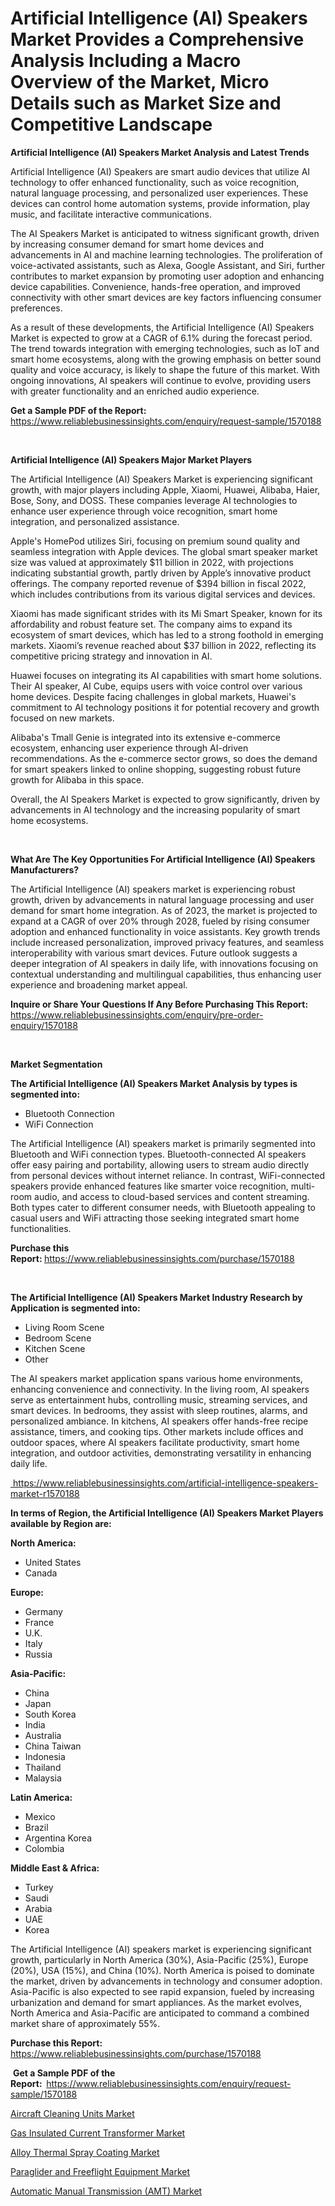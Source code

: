 <p><h1>Artificial Intelligence (AI) Speakers Market Provides a Comprehensive Analysis Including a Macro Overview of the Market, Micro Details such as Market Size and Competitive Landscape</h1></p><p><strong>Artificial Intelligence (AI) Speakers Market Analysis and Latest Trends</strong></p>
<p><p>Artificial Intelligence (AI) Speakers are smart audio devices that utilize AI technology to offer enhanced functionality, such as voice recognition, natural language processing, and personalized user experiences. These devices can control home automation systems, provide information, play music, and facilitate interactive communications.</p><p>The AI Speakers Market is anticipated to witness significant growth, driven by increasing consumer demand for smart home devices and advancements in AI and machine learning technologies. The proliferation of voice-activated assistants, such as Alexa, Google Assistant, and Siri, further contributes to market expansion by promoting user adoption and enhancing device capabilities. Convenience, hands-free operation, and improved connectivity with other smart devices are key factors influencing consumer preferences.</p><p>As a result of these developments, the Artificial Intelligence (AI) Speakers Market is expected to grow at a CAGR of 6.1% during the forecast period. The trend towards integration with emerging technologies, such as IoT and smart home ecosystems, along with the growing emphasis on better sound quality and voice accuracy, is likely to shape the future of this market. With ongoing innovations, AI speakers will continue to evolve, providing users with greater functionality and an enriched audio experience.</p></p>
<p><strong>Get a Sample PDF of the Report:&nbsp;</strong> <a href="https://www.reliablebusinessinsights.com/enquiry/request-sample/1570188?utm_campaign=96&utm_medium=2&utm_source=Github&utm_content=ia&utm_term=14102024&utm_id=artificial-intelligence-ai-speakers">https://www.reliablebusinessinsights.com/enquiry/request-sample/1570188</a></p>
<p>&nbsp;</p>
<p><strong>Artificial Intelligence (AI) Speakers Major Market Players</strong></p>
<p><p>The Artificial Intelligence (AI) Speakers Market is experiencing significant growth, with major players including Apple, Xiaomi, Huawei, Alibaba, Haier, Bose, Sony, and DOSS. These companies leverage AI technologies to enhance user experience through voice recognition, smart home integration, and personalized assistance.</p><p>Apple's HomePod utilizes Siri, focusing on premium sound quality and seamless integration with Apple devices. The global smart speaker market size was valued at approximately $11 billion in 2022, with projections indicating substantial growth, partly driven by Apple’s innovative product offerings. The company reported revenue of $394 billion in fiscal 2022, which includes contributions from its various digital services and devices.</p><p>Xiaomi has made significant strides with its Mi Smart Speaker, known for its affordability and robust feature set. The company aims to expand its ecosystem of smart devices, which has led to a strong foothold in emerging markets. Xiaomi’s revenue reached about $37 billion in 2022, reflecting its competitive pricing strategy and innovation in AI.</p><p>Huawei focuses on integrating its AI capabilities with smart home solutions. Their AI speaker, AI Cube, equips users with voice control over various home devices. Despite facing challenges in global markets, Huawei's commitment to AI technology positions it for potential recovery and growth focused on new markets.</p><p>Alibaba's Tmall Genie is integrated into its extensive e-commerce ecosystem, enhancing user experience through AI-driven recommendations. As the e-commerce sector grows, so does the demand for smart speakers linked to online shopping, suggesting robust future growth for Alibaba in this space.</p><p>Overall, the AI Speakers Market is expected to grow significantly, driven by advancements in AI technology and the increasing popularity of smart home ecosystems.</p></p>
<p>&nbsp;</p>
<p><strong>What Are The Key Opportunities For Artificial Intelligence (AI) Speakers Manufacturers?</strong></p>
<p><p>The Artificial Intelligence (AI) speakers market is experiencing robust growth, driven by advancements in natural language processing and user demand for smart home integration. As of 2023, the market is projected to expand at a CAGR of over 20% through 2028, fueled by rising consumer adoption and enhanced functionality in voice assistants. Key growth trends include increased personalization, improved privacy features, and seamless interoperability with various smart devices. Future outlook suggests a deeper integration of AI speakers in daily life, with innovations focusing on contextual understanding and multilingual capabilities, thus enhancing user experience and broadening market appeal.</p></p>
<p><strong>Inquire or Share Your Questions If Any Before Purchasing This Report:</strong> <a href="https://www.reliablebusinessinsights.com/enquiry/pre-order-enquiry/1570188?utm_campaign=96&utm_medium=2&utm_source=Github&utm_content=ia&utm_term=14102024&utm_id=artificial-intelligence-ai-speakers">https://www.reliablebusinessinsights.com/enquiry/pre-order-enquiry/1570188</a></p>
<p>&nbsp;</p>
<p><strong>Market Segmentation</strong></p>
<p><strong>The Artificial Intelligence (AI) Speakers Market Analysis by types is segmented into:</strong></p>
<p><ul><li>Bluetooth Connection</li><li>WiFi Connection</li></ul></p>
<p><p>The Artificial Intelligence (AI) speakers market is primarily segmented into Bluetooth and WiFi connection types. Bluetooth-connected AI speakers offer easy pairing and portability, allowing users to stream audio directly from personal devices without internet reliance. In contrast, WiFi-connected speakers provide enhanced features like smarter voice recognition, multi-room audio, and access to cloud-based services and content streaming. Both types cater to different consumer needs, with Bluetooth appealing to casual users and WiFi attracting those seeking integrated smart home functionalities.</p></p>
<p><strong>Purchase this Report:&nbsp;</strong><a href="https://www.reliablebusinessinsights.com/purchase/1570188?utm_campaign=96&utm_medium=2&utm_source=Github&utm_content=ia&utm_term=14102024&utm_id=artificial-intelligence-ai-speakers">https://www.reliablebusinessinsights.com/purchase/1570188</a></p>
<p>&nbsp;</p>
<p><strong>The Artificial Intelligence (AI) Speakers Market Industry Research by Application is segmented into:</strong></p>
<p><ul><li>Living Room Scene</li><li>Bedroom Scene</li><li>Kitchen Scene</li><li>Other</li></ul></p>
<p><p>The AI speakers market application spans various home environments, enhancing convenience and connectivity. In the living room, AI speakers serve as entertainment hubs, controlling music, streaming services, and smart devices. In bedrooms, they assist with sleep routines, alarms, and personalized ambiance. In kitchens, AI speakers offer hands-free recipe assistance, timers, and cooking tips. Other markets include offices and outdoor spaces, where AI speakers facilitate productivity, smart home integration, and outdoor activities, demonstrating versatility in enhancing daily life.</p></p>
<p><a href="https://www.reliablebusinessinsights.com/artificial-intelligence-speakers-market-r1570188?utm_campaign=96&utm_medium=2&utm_source=Github&utm_content=ia&utm_term=14102024&utm_id=artificial-intelligence-ai-speakers">&nbsp;https://www.reliablebusinessinsights.com/artificial-intelligence-speakers-market-r1570188</a></p>
<p><strong>In terms of Region, the Artificial Intelligence (AI) Speakers Market Players available by Region are:</strong></p>
<p>
    <p> <strong> North America: </strong>
        <ul>
            <li>United States</li>
            <li>Canada</li>
        </ul>
        </p> 
    <p> <strong> Europe: </strong>
        <ul>
            <li>Germany</li>
            <li>France</li>
            <li>U.K.</li>
            <li>Italy</li>
            <li>Russia</li>
        </ul>
        </p> 
    <p> <strong> Asia-Pacific: </strong>
        <ul>
            <li>China</li>
            <li>Japan</li>
            <li>South Korea</li>
            <li>India</li>
            <li>Australia</li>
            <li>China Taiwan</li>
            <li>Indonesia</li>
            <li>Thailand</li>
            <li>Malaysia</li>
        </ul>
        </p> 
    <p> <strong> Latin America: </strong>
        <ul>
            <li>Mexico</li>
            <li>Brazil</li>
            <li>Argentina Korea</li>
            <li>Colombia</li>
        </ul>
        </p> 
    <p> <strong> Middle East & Africa: </strong>
        <ul>
            <li>Turkey</li>
            <li>Saudi</li>
            <li>Arabia</li>
            <li>UAE</li>
            <li>Korea</li>
        </ul>
    </p>
    </p>
<p><p>The Artificial Intelligence (AI) speakers market is experiencing significant growth, particularly in North America (30%), Asia-Pacific (25%), Europe (20%), USA (15%), and China (10%). North America is poised to dominate the market, driven by advancements in technology and consumer adoption. Asia-Pacific is also expected to see rapid expansion, fueled by increasing urbanization and demand for smart appliances. As the market evolves, North America and Asia-Pacific are anticipated to command a combined market share of approximately 55%.</p></p>
<p><strong>Purchase this Report: </strong><a href="https://www.reliablebusinessinsights.com/purchase/1570188?utm_campaign=96&utm_medium=2&utm_source=Github&utm_content=ia&utm_term=14102024&utm_id=artificial-intelligence-ai-speakers">https://www.reliablebusinessinsights.com/purchase/1570188</a></p>
<p>&nbsp;<strong>Get a Sample PDF of the Report:&nbsp;&nbsp;</strong><a href="https://www.reliablebusinessinsights.com/enquiry/request-sample/1570188?utm_campaign=96&utm_medium=2&utm_source=Github&utm_content=ia&utm_term=14102024&utm_id=artificial-intelligence-ai-speakers">https://www.reliablebusinessinsights.com/enquiry/request-sample/1570188</a></p>
<p><strong></strong></p>
<p><p><a href="https://github.com/ChristianClark406/Market-Research-Report-List-1/blob/main/aircraft-cleaning-units-market.md?utm_campaign=96&utm_medium=2&utm_source=Github&utm_content=ia&utm_term=14102024&utm_id=artificial-intelligence-ai-speakers">Aircraft Cleaning Units Market</a></p><p><a href="https://www.linkedin.com/pulse/evolution-gas-insulated-current-transformer-market-key-shifts-qbcef?utm_campaign=96&utm_medium=2&utm_source=Github&utm_content=ia&utm_term=14102024&utm_id=artificial-intelligence-ai-speakers">Gas Insulated Current Transformer Market</a></p><p><a href="https://www.linkedin.com/pulse/alloy-thermal-spray-coating-market-global-insights-sales-jy5ne?trk=public_post_embed_feed-article-content&utm_campaign=96&utm_medium=2&utm_source=Github&utm_content=ia&utm_term=14102024&utm_id=artificial-intelligence-ai-speakers">Alloy Thermal Spray Coating Market</a></p><p><a href="https://github.com/jennyt6m/Market-Research-Report-List-1/blob/main/paraglider-and-freeflight-equipment-market.md?utm_campaign=96&utm_medium=2&utm_source=Github&utm_content=ia&utm_term=14102024&utm_id=artificial-intelligence-ai-speakers">Paraglider and Freeflight Equipment Market</a></p><p><a href="https://www.linkedin.com/pulse/unlocking-growth-potential-strategic-analysis-automatic-manual-fdkve?trk=public_post_embed_feed-article-content&utm_campaign=96&utm_medium=2&utm_source=Github&utm_content=ia&utm_term=14102024&utm_id=artificial-intelligence-ai-speakers">Automatic Manual Transmission (AMT) Market</a></p></p>